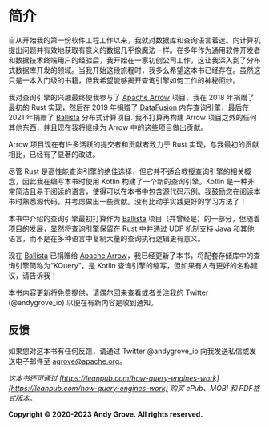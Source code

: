 # 简介

自从开始我的第一份软件工程工作以来，我就对数据库和查询语言着迷。向计算机提出问题并有效地获取有意义的数据几乎像魔法一样。在多年作为通用软件开发者和数据技术终端用户的经验后，我开始在一家初创公司工作，这让我深入到了分布式数据库开发的领域。当我开始这段旅程时，我多么希望这本书已经存在。虽然这只是一本入门级的书籍，但我希望能够揭开查询引擎如何工作的神秘面纱。

我对查询引擎的兴趣最终使我参与了 [Apache Arrow](https://arrow.apache.org/) 项目，我在 2018 年捐赠了最初的 Rust 实现，然后在 2019 年捐赠了 [DataFusion](https://github.com/apache/arrow-datafusion) 内存查询引擎，最后在 2021 年捐赠了 [Ballista](https://github.com/apache/arrow-ballista) 分布式计算项目. 我不打算再构建 Arrow 项目之外的任何其他东西，并且现在我将继续为 Arrow 中的这些项目做出贡献。

Arrow 项目现在有许多活跃的提交者和贡献者致力于 Rust 实现，与我最初的贡献相比，已经有了显著的改进。

尽管 Rust 是高性能查询引擎的绝佳选择，但它并不适合教授查询引擎的相关概念，因此我在编写本书时使用 Kotlin 构建了一个新的查询引擎。Kotlin 是一种非常简洁且易于阅读的语言，使得可以在本书中包含源代码示例。我鼓励您在阅读本书时熟悉源代码，并考虑做出一些贡献。没有比动手实践更好的学习方法了！

本书中介绍的查询引擎最初打算作为 [Ballista](https://github.com/apache/arrow-ballista) 项目（并曾经是）的一部分，但随着项目的发展，显然将查询引擎保留在 Rust 中并通过 UDF 机制支持 Java 和其他语言，而不是在多种语言中复制大量的查询执行逻辑更有意义。

现在 [Ballista](https://github.com/apache/arrow-ballista) 已捐赠给 [Apache Arrow](https://arrow.apache.org/)，我已经更新了本书，将配套存储库中的查询引擎简称为“KQuery”，是 Kotlin 查询引擎的缩写，但如果有人有更好的名称建议，请告诉我！

本书内容更新将免费提供，请偶尔回来查看或者关注我的 Twitter (@andygrove_io) 以便在有新内容是收到通知。

## 反馈

如果您对这本书有任何反馈，请通过 Twitter @andygrove_io 向我发送私信或发送电子邮件至 agrove@apache.org。

*这本书还可通过 [https://leanpub.com/how-query-engines-work](https://leanpub.com/how-query-engines-work) 购买 ePub、MOBI 和 PDF格式版本。*

**Copyright © 2020-2023 Andy Grove. All rights reserved.**
